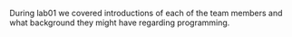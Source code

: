 During lab01 we covered introductions of each of the team members and what background they might have regarding programming.
